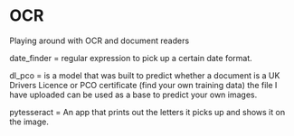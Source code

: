 # OCR
Playing around with OCR and document readers

date_finder = regular expression to pick up a certain date format.

dl_pco = is a model that was built to predict whether a document is a UK Drivers Licence or PCO certificate (find your own training data) the file I have uploaded can be used as a base to predict your own images.

pytesseract = An app that prints out the letters it picks up and shows it on the image.
